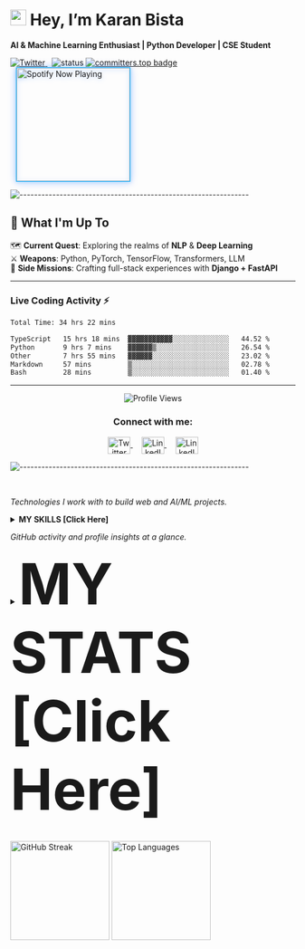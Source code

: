 # <img src="https://raw.githubusercontent.com/Tarikul-Islam-Anik/Animated-Fluent-Emojis/master/Emojis/Hand%20gestures/Waving%20Hand.png" alt="waving hand" width="28" /> Hey, I’m Karan Bista

**AI & Machine Learning Enthusiast | Python Developer | CSE Student**

<p align="left">
  <a href="https://x.com/KaranBista47908?t=G1Smnmd7gAb_4vPBRYeR_Q&s=09">
    <img src="https://img.shields.io/twitter/url?style=social&label=Follow%20%40KaranBista47908&url=https%3A%2F%2Ftwitter.com%2FKaranBista47908" alt="Twitter">
  </a>
  &nbsp;
  <a>
    <img src="https://img.shields.io/endpoint?url=https://raw.githubusercontent.com/kar137/status-badge/main/status.json&rand=123" alt="status">
  </a>
  <a href="https://user-badge.committers.top/nepal/kar137">
  <img src="https://user-badge.committers.top/nepal_private/kar137.svg" alt="committers.top badge">
  </a>
  <br>
  <a href="https://open.spotify.com/user/31uas27hiifg2wmzf6dlamdswygi">
  <img src="https://spotify-github-profile.kittinanx.com/api/view?uid=31uas27hiifg2wmzf6dlamdswygi&cover_image=true&theme=novatorem&bar_color=0066FF&bar_color_cover=true&background_color=ffffff&border_radius=6&border_color=00AAFF" width="200" alt="Spotify Now Playing" style="vertical-align:middle;margin-left:10px;box-shadow:0 0 15px #0066FF33, 0 0 5px #00AAFF55;border:1px solid #00AAFF;filter:drop-shadow(0 2px 4px #0066FF40);transition:all 0.3s ease;">
</a>
</p>

![---------------------------------------------------------------](https://raw.githubusercontent.com/andreasbm/readme/master/assets/lines/rainbow.png)
## 🌟 What I'm Up To

🗺️ **Current Quest**: Exploring the realms of **NLP** & **Deep Learning**  
⚔️ **Weapons**: Python, PyTorch, TensorFlow, Transformers, LLM  
🏰 **Side Missions**: Crafting full-stack experiences with **Django + FastAPI**  

---

### Live Coding Activity ⚡
  
  <!--START_SECTION:waka-->

```txt
Total Time: 34 hrs 22 mins

TypeScript   15 hrs 18 mins  ▓▓▓▓▓▓▓▓▓▓▓░░░░░░░░░░░░░░   44.52 %
Python       9 hrs 7 mins    ▓▓▓▓▓▓▒░░░░░░░░░░░░░░░░░░   26.54 %
Other        7 hrs 55 mins   ▓▓▓▓▓▓░░░░░░░░░░░░░░░░░░░   23.02 %
Markdown     57 mins         ▒░░░░░░░░░░░░░░░░░░░░░░░░   02.78 %
Bash         28 mins         ▒░░░░░░░░░░░░░░░░░░░░░░░░   01.40 %
```

<!--END_SECTION:waka-->


---

<p align="center">
  <img src="https://komarev.com/ghpvc/?username=kar137&color=blue" alt="Profile Views" />
</p>

<div align="center">
<h3>Connect with me:</h3>
<p>
<a href="https://x.com/KaranBista47908" target="_blank">
  <img align="center" src="https://raw.githubusercontent.com/rahuldkjain/github-profile-readme-generator/master/src/images/icons/Social/twitter.svg" alt="Twitter" height="30" width="40" />
</a>&nbsp;&nbsp;&nbsp;
<a href="https://www.linkedin.com/in/karan-bista-6200242a1?utm_source=share&utm_campaign=share_via&utm_content=profile&utm_medium=android_app" target="_blank">
  <img align="center" src="https://raw.githubusercontent.com/rahuldkjain/github-profile-readme-generator/master/src/images/icons/Social/linked-in-alt.svg" alt="LinkedIn" height="30" width="40" />
</a>&nbsp;&nbsp;&nbsp;
<a href="https://www.instagram.com/karan_bista18?igsh=MW1hYXVybjJsOHpscw==" target="_blank">
  <img align="center" src="https://raw.githubusercontent.com/rahuldkjain/github-profile-readme-generator/master/src/images/icons/Social/instagram.svg" alt="LinkedIn" height="30" width="40" />
</a>
</p>
</div>


![---------------------------------------------------------------](https://raw.githubusercontent.com/andreasbm/readme/master/assets/lines/rainbow.png)


<!-- Clear float for layout fix -->

<br clear="left" />

*Technologies I work with to build web and AI/ML projects.*
<details>
  <summary><b>MY SKILLS  [Click Here]</b></summary>
  <div align="center">
    <i>Technologies I work with, ordered by proficiency (highest to lowest)</i>
  </div>
  
  <!-- Languages -->
  <div align="center"><h3>Languages</h3></div>
  <table align="center" width="500px">
    <tbody>
      <tr valign="top">
        <td width="80px" align="center">
          <span><sup><b>Python</b></sup></span><br />
          <img alt="Python" title="Python" width="50px" src="https://cdn.jsdelivr.net/gh/devicons/devicon/icons/python/python-original.svg" />
        </td>
        <td width="80px" align="center">
          <span><sup><b>JavaScript</b></sup></span><br />
          <img alt="JavaScript" title="JavaScript" width="50px" src="https://cdn.jsdelivr.net/gh/devicons/devicon/icons/javascript/javascript-original.svg" />
        </td>
        <td width="80px" align="center">
          <span><sup><b>HTML5</b></sup></span><br />
          <img alt="HTML5" title="HTML5" width="50px" src="https://cdn.jsdelivr.net/gh/devicons/devicon/icons/html5/html5-original.svg" />
        </td>
        <td width="80px" align="center">
          <span><sup><b>CSS3</b></sup></span><br />
          <img alt="CSS3" title="CSS3" width="50px" src="https://cdn.jsdelivr.net/gh/devicons/devicon/icons/css3/css3-original.svg" />
        </td>
        <td width="80px" align="center">
          <span><sup><b>Java</b></sup></span><br />
          <img alt="Java" title="Java" width="50px" src="https://cdn.jsdelivr.net/gh/devicons/devicon/icons/java/java-original.svg" />
        </td>
        <td width="80px" align="center">
          <span><sup><b>Bash</b></sup></span><br />
          <img alt="Bash" title="Bash" width="50px" src="https://cdn.jsdelivr.net/gh/devicons/devicon/icons/bash/bash-original.svg" />
        </td>
      </tr>
    </tbody>
  </table>

  <!-- Web & Backend -->
  <div align="center"><h3>Frameworks & Libraries</h3></div>
  <table align="center" width="500px">
    <tbody>
      <tr valign="top">
        <td width="80px" align="center">
          <span><sup><b>Django</b></sup></span><br />
          <img alt="Django" title="Django" width="50px" src="https://cdn.jsdelivr.net/gh/devicons/devicon/icons/django/django-plain.svg" />
        </td>
        <td width="80px" align="center">
          <span><sup><b>Django REST</b></sup></span><br />
          <img alt="Django REST" title="Django REST Framework" width="50px" src="https://www.django-rest-framework.org/img/logo.png" />
        </td>
        <td width="80px" align="center">
          <span><sup><b>FastAPI</b></sup></span><br />
          <img alt="FastAPI" title="FastAPI" width="50px" src="https://cdn.jsdelivr.net/gh/devicons/devicon/icons/fastapi/fastapi-original.svg" />
        </td>
        <td width="80px" align="center">
          <span><sup><b>Flask</b></sup></span><br />
          <img alt="Flask" title="Flask" width="50px" src="https://cdn.jsdelivr.net/gh/devicons/devicon/icons/flask/flask-original.svg" />
        </td>
        <td width="80px" align="center">
          <span><sup><b>Tailwind</b></sup></span><br />
          <img alt="Tailwind" title="Tailwind" width="50px" src="https://cdn.jsdelivr.net/gh/devicons/devicon/icons/tailwindcss/tailwindcss-original.svg" />
        </td>
      </tr>
      <tr valign="top">
        <td width="80px" align="center">
          <span><sup><b>Bootstrap</b></sup></span><br />
          <img alt="Bootstrap" title="Bootstrap" width="50px" src="https://cdn.jsdelivr.net/gh/devicons/devicon/icons/bootstrap/bootstrap-original.svg" />
        </td>
        <td width="80px" align="center">
          <span><sup><b>Streamlit</b></sup></span><br />
          <img alt="Streamlit" title="Streamlit" width="50px" src="https://streamlit.io/images/brand/streamlit-mark-color.svg" />
        </td>
      </tr>
    </tbody>
  </table>

  <!-- Databases -->
  <div align="center"><h3>Databases</h3></div>
  <table align="center" width="400px">
    <tbody>
      <tr valign="top">
        <td width="80px" align="center">
          <span><sup><b>PostgreSQL</b></sup></span><br />
          <img alt="PostgreSQL" title="PostgreSQL" width="50px" src="https://cdn.jsdelivr.net/gh/devicons/devicon/icons/postgresql/postgresql-original.svg" />
        </td>
        <td width="80px" align="center">
          <span><sup><b>MySQL</b></sup></span><br />
          <img alt="MySQL" title="MySQL" width="50px" src="https://cdn.jsdelivr.net/gh/devicons/devicon/icons/mysql/mysql-original.svg" />
        </td>
        <td width="80px" align="center">
          <span><sup><b>SQLite</b></sup></span><br />
          <img alt="SQLite" title="SQLite" width="50px" src="https://cdn.jsdelivr.net/gh/devicons/devicon/icons/sqlite/sqlite-original.svg" />
        </td>
      </tr>
    </tbody>
  </table>

  <!-- Data Science -->
  <div align="center"><h3>Data Science</h3></div>
  <table align="center" width="500px">
    <tbody>
      <tr valign="top">
        <td width="80px" align="center">
          <span><sup><b>Pandas</b></sup></span><br />
          <img alt="Pandas" title="Pandas" width="50px" src="https://cdn.jsdelivr.net/gh/devicons/devicon/icons/pandas/pandas-original.svg" />
        </td>
        <td width="80px" align="center">
          <span><sup><b>Jupyter</b></sup></span><br />
          <img alt="Jupyter" title="Jupyter" width="50px" src="https://cdn.jsdelivr.net/gh/devicons/devicon/icons/jupyter/jupyter-original.svg" />
        </td>
        <td width="80px" align="center">
          <span><sup><b>NumPy</b></sup></span><br />
          <img alt="NumPy" title="NumPy" width="50px" src="https://cdn.jsdelivr.net/gh/devicons/devicon/icons/numpy/numpy-original.svg" />
        </td>
        <td width="80px" align="center">
          <span><sup><b>scikit-learn</b></sup></span><br />
          <img alt="scikit-learn" title="scikit-learn" width="50px" src="https://upload.wikimedia.org/wikipedia/commons/0/05/Scikit_learn_logo_small.svg" />
        </td>
      </tr>
    </tbody>
  </table>

  <!-- DevOps & Tools -->
  <div align="center"><h3>DevOps & Tools</h3></div>
  <table align="center" width="500px">
    <tbody>
      <tr valign="top">
        <td width="80px" align="center">
          <span><sup><b>Docker</b></sup></span><br />
          <img alt="Docker" title="Docker" width="50px" src="https://cdn.jsdelivr.net/gh/devicons/devicon/icons/docker/docker-original.svg" />
        </td>
        <td width="80px" align="center">
          <span><sup><b>Git</b></sup></span><br />
          <img alt="Git" title="Git" width="50px" src="https://cdn.jsdelivr.net/gh/devicons/devicon/icons/git/git-original.svg" />
        </td>
        <td width="80px" align="center">
          <span><sup><b>GitHub</b></sup></span><br />
          <img alt="GitHub" title="GitHub" width="50px" src="https://cdn.jsdelivr.net/gh/devicons/devicon/icons/github/github-original.svg" />
        </td>
        <td width="80px" align="center">
          <span><sup><b>Postman</b></sup></span><br />
          <img alt="Postman" title="Postman" width="50px" src="https://www.vectorlogo.zone/logos/getpostman/getpostman-icon.svg" />
        </td>
        <td width="80px" align="center">
          <span><sup><b>Anaconda</b></sup></span><br />
          <img alt="Anaconda" title="Anaconda" width="50px" src="https://cdn.jsdelivr.net/gh/devicons/devicon/icons/anaconda/anaconda-original.svg" />
        </td>
      </tr>
    </tbody>
  </table>

  <!-- IDEs -->
  <div align="center"><h3>IDEs & Code Editors</h3></div>
  <table align="center" width="500px">
    <tbody>
      <tr valign="top">
        <td width="80px" align="center">
          <span><sup><b>VS Code</b></sup></span><br />
          <img alt="VS Code" title="VS Code" width="50px" src="https://cdn.jsdelivr.net/gh/devicons/devicon/icons/vscode/vscode-original.svg" />
        </td>
        <td width="80px" align="center">
          <span><sup><b>PyCharm</b></sup></span><br />
          <img alt="PyCharm" title="PyCharm" width="50px" src="https://cdn.jsdelivr.net/gh/devicons/devicon/icons/pycharm/pycharm-original.svg" />
        </td>
        <td width="80px" align="center">
          <span><sup><b>NetBeans</b></sup></span><br />
          <img alt="NetBeans" title="NetBeans" width="50px" src="https://upload.wikimedia.org/wikipedia/commons/9/98/Apache_NetBeans_Logo.svg" />
        </td>
        <td width="80px" align="center">
          <span><sup><b>Visual Studio</b></sup></span><br />
          <img alt="Visual Studio" title="Visual Studio" width="50px" src="https://cdn.jsdelivr.net/gh/devicons/devicon/icons/visualstudio/visualstudio-plain.svg" />
        </td>
      </tr>
    </tbody>
  </table>

  <!-- Operating Systems -->
  <div align="center"><h3>Operating Systems</h3></div>
  <table align="center" width="300px">
    <tbody>
      <tr valign="top">
        <td width="80px" align="center">
          <span><sup><b>Windows</b></sup></span><br />
          <img alt="Windows" title="Windows" width="50px" src="https://cdn.jsdelivr.net/gh/devicons/devicon/icons/windows8/windows8-original.svg" />
        </td>
        <td width="80px" align="center">
          <span><sup><b>Linux</b></sup></span><br />
          <img alt="Linux" title="Linux" width="50px" src="https://cdn.jsdelivr.net/gh/devicons/devicon/icons/linux/linux-original.svg" />
        </td>
      </tr>
    </tbody>
  </table>
</details>

*GitHub activity and profile insights at a glance.*

<details>
  <summary><b><span style="font-size: 100px;">MY STATS  [Click Here]</span></b></summary>

<div align="center">
<!-- Stats Grid -->
<div style="display: grid; grid-template-columns: repeat(2, 1fr); gap: 1rem; margin-bottom: 1rem;">
  <!-- GitHub Stats -->
  <img height="175px" alt="GitHub Stats" src="https://github-readme-stats.vercel.app/api?username=kar137&show_icons=true&theme=radical&bg_color=0d1117&title_color=ff79c6&icon_color=bd93f9&text_color=f8f8f2&border_color=44475a&count_private=true" />

  
  <!-- Activity Graph -->
  <img height="200px" alt="Activity Graph" src="https://github-readme-activity-graph.vercel.app/graph?username=kar137&theme=react-dark&bg_color=0d1117&title_color=ff79c6&color=bd93f9&line=ff79c6&point=f8f8f2" />
</div>

<!-- Trophies -->
<h3>🏆 GitHub Trophies</h3>
<img src="https://github-profile-trophy.vercel.app/?username=kar137&theme=radical&no-frame=false&no-bg=false&margin-w=4" alt="GitHub Trophies" />
</details>
<br>
<p align="left">
  <img height="175px" alt="GitHub Streak" src="https://github-readme-streak-stats.herokuapp.com/?user=kar137&theme=radical&background=0d1117&ring=ff79c6&fire=ff79c6&currStreakNum=f8f8f2&sideNums=bd93f9&sideLabels=f8f8f2&dates=6272a4" />
  <img height="175px" alt="Top Languages" src="https://github-readme-stats.vercel.app/api/top-langs/?username=kar137&layout=compact&theme=radical&bg_color=0d1117&title_color=ff79c6&text_color=f8f8f2&border_color=44475a&hide=html,css" />
</p>

